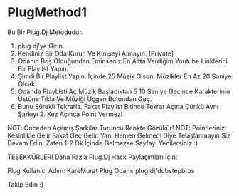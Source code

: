 # PlugMethod1
Bu Bir Plug.Dj Metodudur.

1. plug.dj'ye Girin.
2. Kendiniz Bir Oda Kurun Ve Kimseyi Almayın. [Private]
3. Odanın Boş Olduğundan Eminseniz En Altta Verdiğim Youtube Linklerini Bir Playlist Yapın.
4. Şimdi Bir Playlist Yapın. İçinde 25 Müzik Olsun. Müzikler En Az 20 Saniye Olcak.
5. Odanda PlayListi Aç.Müzik Başladıktan 5 10 Saniye Geçince Karakterinin Üstüne Tıkla Ve Müziği Üçgen Butondan Geç.
6. Bunu Sürekli Tekrarla. Fakat Playlist Bitince Tekrar Açma Çünkü Aynı Şarkıyı 2. Kez Açınca Point Vermez!

NOT: Önceden Açılmış Şarkılar Turuncu Renkte Gözükür!
NOT: Pointleriniz Kesinlikle Gelir Fakat Geç Gelir. Yani Hemen Gelmedi Diye Telaşlanmayın Siz Devam Edin. 
Zaten 1-2 Dk İçinde Gelmezse Sayfayı Yenilersiniz :)

TEŞEKKÜRLER! Daha Fazla Plug.Dj Hack Paylaşımları İçin:

Plug Kullanıcı Adım: KareMurat
Plug Odam: plug.dj/dubstepbros


Takip Edin :)
